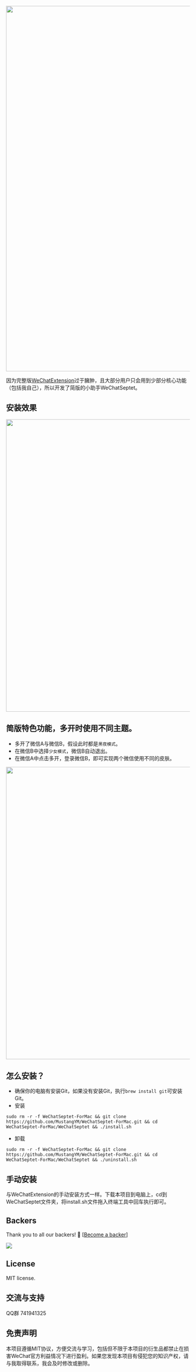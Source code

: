 <p align="center">
<img src="https://github.com/MustangYM/WeChatExtensionSources/blob/master/Pictures/wechatSeptetFace.png" width="1000px"/>
</p>

因为完整版[WeChatExtension](https://github.com/MustangYM/WeChatExtension-ForMac)过于臃肿，且大部分用户只会用到少部分核心功能（包括我自己），所以开发了简版的小助手WeChatSeptet。

## 安装效果
<p align="center">
<img src="https://github.com/MustangYM/WeChatExtensionSources/blob/master/Pictures/WeChatSeptetFuntion.png" width="800px"/>
</p>

## 简版特色功能，多开时使用不同主题。
- 多开了微信A与微信B，假设此时都是`黑夜模式`。
- 在微信B中选择`少女模式`，微信B自动退出。
- 在微信A中点击多开，登录微信B，即可实现两个微信使用不同的皮肤。
<p align="center">
<img src="https://github.com/MustangYM/WeChatExtensionSources/blob/master/Pictures/differentTheme.png" width="800px"/>
</p>

## 怎么安装？
- 确保你的电脑有安装Git，如果没有安装Git，执行`brew install git`可安装Git。
- 安装
```
sudo rm -r -f WeChatSeptet-ForMac && git clone https://github.com/MustangYM/WeChatSeptet-ForMac.git && cd WeChatSeptet-ForMac/WeChatSeptet && ./install.sh
```
- 卸载
```
sudo rm -r -f WeChatSeptet-ForMac && git clone https://github.com/MustangYM/WeChatSeptet-ForMac.git && cd WeChatSeptet-ForMac/WeChatSeptet && ./uninstall.sh
```
## 手动安装
与WeChatExtension的手动安装方式一样。下载本项目到电脑上，cd到WeChatSeptet文件夹，将install.sh文件拖入终端工具中回车执行即可。

## Backers

Thank you to all our backers! 🙏 [[Become a backer](https://opencollective.com/mustangym666#backer)]

<a href="https://opencollective.com/mustangym666#backers" target="_blank"><img src="https://opencollective.com/mustangym666/backers.svg?width=890"></a>

## License

MIT license. 

## 交流与支持

QQ群 741941325

## 免责声明

本项目遵循MIT协议，方便交流与学习，包括但不限于本项目的衍生品都禁止在损害WeChat官方利益情况下进行盈利。如果您发现本项目有侵犯您的知识产权，请与我取得联系，我会及时修改或删除。
